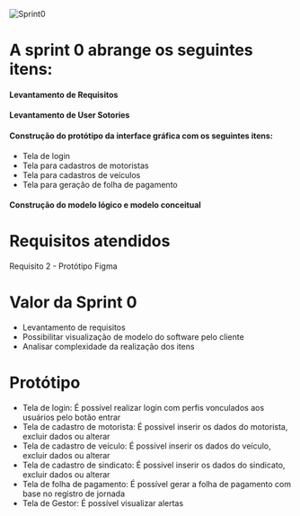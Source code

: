 ![Sprint0](https://github.com/PITime01/Minha-Jornada/blob/master/SPRINT0/STORY%20CARDS_sprint0.gif)
# A sprint 0 abrange os seguintes itens:

#### Levantamento de Requisitos

#### Levantamento de User Sotories

#### Construção do protótipo da interface gráfica com os seguintes itens:
* Tela de login
* Tela para cadastros de motoristas
* Tela para cadastros de veículos
* Tela para geração de folha de pagamento

#### Construção do modelo lógico e modelo conceitual

# Requisitos atendidos
Requisito 2 - Protótipo Figma

# Valor da Sprint 0
* Levantamento de requisitos
* Possibilitar visualização de modelo do software pelo cliente
* Analisar complexidade da realização dos itens

# Protótipo
* Tela de login: É possível realizar login com perfis vonculados aos usuários pelo botão entrar
* Tela de cadastro de motorista: É possivel inserir os dados do motorista, excluir dados ou alterar
* Tela de cadastro de veículo: É possivel inserir os dados do veículo, excluir dados ou alterar
* Tela de cadastro de sindicato: É possivel inserir os dados do sindicato, excluir dados ou alterar
* Tela de folha de pagamento: É possível gerar a folha de pagamento com base no registro de jornada
* Tela de Gestor: É possível visualizar alertas

